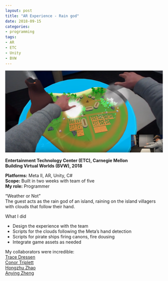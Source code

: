 ```yaml
---
layout: post
title: "AR Experience - Rain god"
date: 2018-09-15
categories:
- programming
tags:
- AR
- ETC
- Unity
- BVW
---
```


![Screenshot](/assets/posts/images/rain_god.png)

**Entertainment Technology Center (ETC), Carnegie Mellon**   
**Building Virtual Worlds (BVW), 2018**

**Platforms:** Meta II, AR, Unity, C#  
**Scope:** Built in two weeks with team of five  
**My role:** Programmer

“Weather or Not”  
The guest acts as the rain god of an island, raining on the island villagers with clouds that follow their hand.

<!-- more -->

What I did

* Design the experience with the team
* Scripts for the clouds following the Meta’s hand detection  
* Scripts for pirate ships firing canons, fire dousing  
* Integrate game assets as needed 

My collaborators were incredible:  
[Trace Dressen](https://www.etc.cmu.edu/blog/author/kcl2/)  
[Conor Triplett](https://www.etc.cmu.edu/blog/author/dpembert/)  
[Hongzhu Zhao](https://www.etc.cmu.edu/blog/author/hongzhuz/)  
[Anying Zheng](https://www.etc.cmu.edu/blog/author/anyingz/)